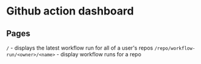 # Github action dashboard

## Pages

`/` - displays the latest workflow run for all of a user's repos
`/repo/workflow-run/<owner>/<name>` - display workflow runs for a repo
